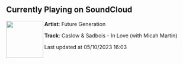 ## Currently Playing on SoundCloud

[<img align="left" width="100" src="https://i1.sndcdn.com/artworks-fvyw2s85Q2XNyzI9-q6EJHA-t500x500.jpg">](https://soundcloud.com/futuregenerationofficial/caslow-sadbois-in-love-with-micah-martin)

**Artist**: Future Generation 

**Track**: Caslow & Sadbois - In Love (with Micah Martin)

Last updated at 05/10/2023 16:03
